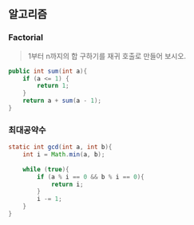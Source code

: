 ## 알고리즘

### Factorial

> 1부터 n까지의 합 구하기를 재귀 호출로 만들어 보시오.

```java
public int sum(int a){
	if (a <= 1) {
		return 1;
	}
	return a + sum(a - 1);
}
```

### 최대공약수

```java
static int gcd(int a, int b){  
    int i = Math.min(a, b);  
  
    while (true){  
        if (a % i == 0 && b % i == 0){  
            return i;  
        }  
        i -= 1;  
    }  
}
```